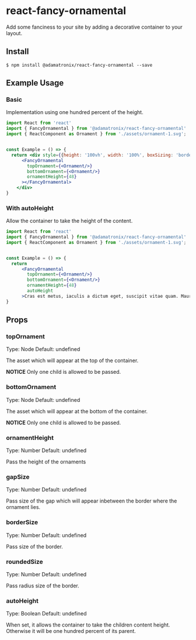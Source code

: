 # react-fancy-ornamental

Add some fanciness to your site by adding a decorative container to your layout.

## Install

```console
$ npm install @adamatronix/react-fancy-ornamental --save
```

## Example Usage

### Basic

Implementation using one hundred percent of the height.

```jsx
import React from 'react'
import { FancyOrnamental } from '@adamatronix/react-fancy-ornamental'
import { ReactComponent as Ornament } from './assets/ornament-1.svg';


const Example = () => {
  return <div style={{height: '100vh', width: '100%', boxSizing: 'border-box', padding: '100px'}}>
      <FancyOrnamental 
        topOrnament={<Ornament/>} 
        bottomOrnament={<Ornament/>} 
        ornamentHeight={48} 
      ></FancyOrnamental>
    </div>
}
```

### With autoHeight

Allow the container to take the height of the content.

```jsx
import React from 'react'
import { FancyOrnamental } from '@adamatronix/react-fancy-ornamental'
import { ReactComponent as Ornament } from './assets/ornament-1.svg';


const Example = () => {
  return 
      <FancyOrnamental 
        topOrnament={<Ornament/>} 
        bottomOrnament={<Ornament/>} 
        ornamentHeight={48} 
        autoHeight
      >Cras est metus, iaculis a dictum eget, suscipit vitae quam. Mauris sollicitudin lectus nec mollis tristique. Fusce sagittis, nulla et gravida elementum, orci nisl pellentesque lacus, eget tempor nibh erat nec elit. Aenean ante massa, varius vitae ullamcorper vel, iaculis a urna. Vestibulum ultricies semper nisl quis malesuada. Fusce ullamcorper nunc non tempor consectetur. Donec at turpis ac dui interdum maximus in eget dui. Vestibulum viverra velit quis efficitur dictum. Ut molestie nibh vel lectus sollicitudin bibendum. Aenean suscipit eget purus sed fermentum.</FancyOrnamental>
}
```

## Props

### topOrnament

Type: Node Default: undefined

The asset which will appear at the top of the container.

**NOTICE**
Only one child is allowed to be passed.

### bottomOrnament

Type: Node Default: undefined

The asset which will appear at the bottom of the container.

**NOTICE**
Only one child is allowed to be passed.

### ornamentHeight

Type: Number Default: undefined

Pass the height of the ornaments

### gapSize

Type: Number Default: undefined

Pass size of the gap which will appear inbetween the border where the ornament lies.

### borderSize

Type: Number Default: undefined

Pass size of the border.

### roundedSize

Type: Number Default: undefined

Pass radius size of the border.

### autoHeight

Type: Boolean Default: undefined

When set, it allows the container to take the children content height. Otherwise it will be one hundred percent of its parent.